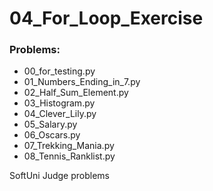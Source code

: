 # 04_For_Loop_Exercise

### Problems:
- 00_for_testing.py
- 01_Numbers_Ending_in_7.py
- 02_Half_Sum_Element.py
- 03_Histogram.py
- 04_Clever_Lily.py
- 05_Salary.py
- 06_Oscars.py
- 07_Trekking_Mania.py
- 08_Tennis_Ranklist.py


SoftUni Judge problems
